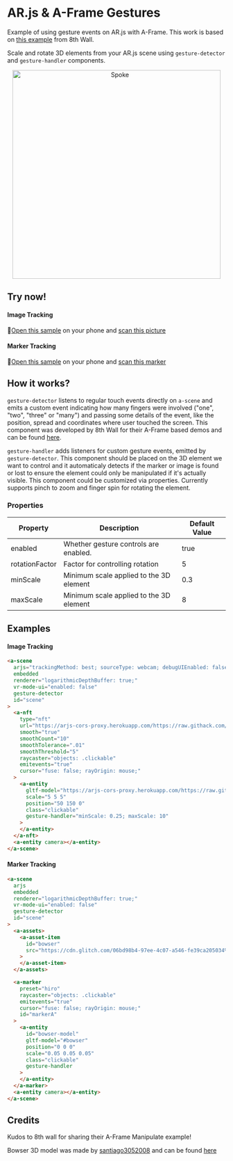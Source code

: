 # AR.js & A-Frame Gestures

Example of using gesture events on AR.js with A-Frame. This work is based on [this example](https://github.com/8thwall/web/blob/master/examples/aframe/manipulate/README.md) from 8th Wall.

Scale and rotate 3D elements from your AR.js scene using `gesture-detector` and `gesture-handler` components.

<p align="center"><img width="480" alt="Spoke" src="https://killcloud.nyc3.digitaloceanspaces.com/assets/ezgif.com-optimize.gif"></p>

## Try now!

#### Image Tracking

🚀[Open this sample](https://fcor.github.io/arjs-gestures/image-tracking.html) on your phone and [scan this picture](https://raw.githubusercontent.com/AR-js-org/AR.js/master/aframe/examples/image-tracking/nft/trex-image-big.jpeg)

#### Marker Tracking

🚀[Open this sample](https://fcor.github.io/arjs-gestures/index.html) on your phone and [scan this marker](https://killcloud.nyc3.digitaloceanspaces.com/assets/Hiro_marker_ARjs.png)

## How it works?

`gesture-detector` listens to regular touch events directly on `a-scene` and emits a custom event indicating how many fingers were involved ("one", "two", "three" or "many") and passing some details of the event, like the position, spread and coordinates where user touched the screen. This component was developed by 8th Wall for their A-Frame based demos and can be found [here](https://github.com/8thwall/web/blob/master/examples/aframe/manipulate/gesture-detector.js).

`gesture-handler` adds listeners for custom gesture events, emitted by `gesture-detector`. This component should be placed on the 3D element we want to control and it automaticaly detects if the marker or image is found or lost to ensure the element could only be manipulated if it's actually visible. This component could be customized via properties. Currently supports pinch to zoom and finger spin for rotating the element.

### Properties

| Property       | Description                             | Default Value |
| -------------- | --------------------------------------- | ------------- |
| enabled        | Whether gesture controls are enabled.   | true          |
| rotationFactor | Factor for controlling rotation         | 5             |
| minScale       | Minimum scale applied to the 3D element | 0.3           |
| maxScale       | Minimum scale applied to the 3D element | 8             |

## Examples

#### Image Tracking

```html
<a-scene
  arjs="trackingMethod: best; sourceType: webcam; debugUIEnabled: false;"
  embedded
  renderer="logarithmicDepthBuffer: true;"
  vr-mode-ui="enabled: false"
  gesture-detector
  id="scene"
>
  <a-nft
    type="nft"
    url="https://arjs-cors-proxy.herokuapp.com/https://raw.githack.com/AR-js-org/AR.js/master/aframe/examples/image-tracking/nft/trex/trex-image/trex"
    smooth="true"
    smoothCount="10"
    smoothTolerance=".01"
    smoothThreshold="5"
    raycaster="objects: .clickable"
    emitevents="true"
    cursor="fuse: false; rayOrigin: mouse;"
  >
    <a-entity
      gltf-model="https://arjs-cors-proxy.herokuapp.com/https://raw.githack.com/AR-js-org/AR.js/master/aframe/examples/image-tracking/nft/trex/scene.gltf"
      scale="5 5 5"
      position="50 150 0"
      class="clickable"
      gesture-handler="minScale: 0.25; maxScale: 10"
    >
    </a-entity>
  </a-nft>
  <a-entity camera></a-entity>
</a-scene>
```

#### Marker Tracking

```html
<a-scene
  arjs
  embedded
  renderer="logarithmicDepthBuffer: true;"
  vr-mode-ui="enabled: false"
  gesture-detector
  id="scene"
>
  <a-assets>
    <a-asset-item
      id="bowser"
      src="https://cdn.glitch.com/06bd98b4-97ee-4c07-a546-fe39ca205034%2Fbowser.glb"
    >
    </a-asset-item>
  </a-assets>

  <a-marker
    preset="hiro"
    raycaster="objects: .clickable"
    emitevents="true"
    cursor="fuse: false; rayOrigin: mouse;"
    id="markerA"
  >
    <a-entity
      id="bowser-model"
      gltf-model="#bowser"
      position="0 0 0"
      scale="0.05 0.05 0.05"
      class="clickable"
      gesture-handler
    >
    </a-entity>
  </a-marker>
  <a-entity camera></a-entity>
</a-scene>
```

## Credits
Kudos to 8th wall for sharing their A-Frame Manipulate example!

Bowser 3D model was made by [santiago3052008](https://sketchfab.com/santiago3052008) and can be found [here](https://sketchfab.com/3d-models/bowser-fa17f94ae350416f86c35db7c0e129c3)